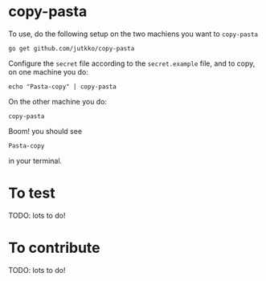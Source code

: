 # copy-pasta
To use, do the following setup on the two machiens you want to `copy-pasta`

```
go get github.com/jutkko/copy-pasta
```

Configure the `secret` file according to the `secret.example` file, and to copy, on one machine you do:

```
echo "Pasta-copy" | copy-pasta
```

On the other machine you do:

```
copy-pasta
```

Boom! you should see

```
Pasta-copy
```

in your terminal.

# To test
TODO: lots to do!

# To contribute
TODO: lots to do!
